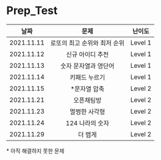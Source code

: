 # Prep_Test

|날짜|문제|난이도|
|:-:|:-:|:-:|
|2021.11.11|로또의 최고 순위와 최저 순위|Level 1|
|2021.11.12|신규 아이디 추천|Level 1|
|2021.11.13|숫자 문자열과 영단어|Level 1|
|2021.11.14|키패드 누르기|Level 1|
|2021.11.15|*문자열 압축|Level 2|
|2021.11.21|오픈채팅방|Level 2|
|2021.11.23|멀쩡한 사각형|Level 2|
|2021.11.24|124 나라의 숫자|Level 2|
|2021.11.29|더 맵게|Level 2|

\* 아직 해결하지 못한 문제
